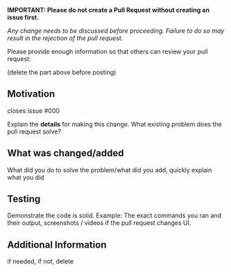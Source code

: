 **IMPORTANT: Please do not create a Pull Request without creating an issue first.**

*Any change needs to be discussed before proceeding. Failure to do so may result in the rejection of the pull request.*

Please provide enough information so that others can review your pull request:

<!-- You can skip this if you're fixing a typo or adding something small like a new file for docs -->

(delete the part above before posting)

## Motivation
closes issue #000

Explain the **details** for making this change. What existing problem does the pull request solve?

<!-- Example: When "Adding a function to do X", explain why it is necessary to have a way to do X. -->

## What was changed/added
What did you do to solve the problem/what did you add, quickly explain what you did

## Testing
Demonstrate the code is solid. Example: The exact commands you ran and their output, screenshots / videos if the pull request changes UI.

## Additional Information
if needed, if not, delete
